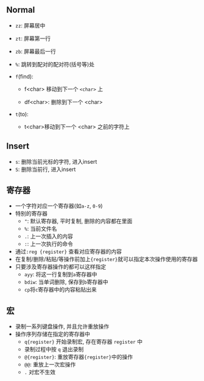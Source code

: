 ## Normal
* `zz`: 屏幕居中
* `zt`: 屏幕第一行
* `zb`: 屏幕最后一行

* `%`: 跳转到配对的配对符(括号等)处

* `f`(find): 
    * f\<char> 移动到下一个 `<char>` 上
    
    * df\<char>: 删除到下一个 \<char>

* `t`(to): 
    * t\<char>移动到下一个 \<char> 之前的字符上
## Insert
* `s`: 删除当前光标的字符, 进入insert
* `S`: 删除当前行, 进入insert
## 寄存器
* 一个字符对应一个寄存器(如`a-z`, `0-9`)
* 特别的寄存器
    * `"`: 默认寄存器, 平时复制, 删除的内容都在里面
    * `%`: 当前文件名
    * `.`: 上一次插入的内容
    * `:`: 上一次执行的命令
* 通过`:reg {register}` 查看对应寄存器的内容
* 在复制/删除/粘贴/等操作前加上`{register}`就可以指定本次操作使用的寄存器
* 只要涉及寄存器操作的都可以这样指定
    * `ayy`: 将这一行复制到`a`寄存器中
    * `bdiw`: 当单词删除, 保存到`b`寄存器中
    * `cp`将`c`寄存器中的内容粘贴出来
## 宏
* 录制一系列键盘操作, 并且允许重放操作
* 操作序列存储在指定的寄存器中
    * `q{register}` 开始录制宏, 存在寄存器 `register` 中
    * 录制过程中按 `q` 退出录制
    * `@{register}`: 重放寄存器`{register}`中的操作
    * `@@`: 重放上一次宏操作
    * `.` 对宏不生效
